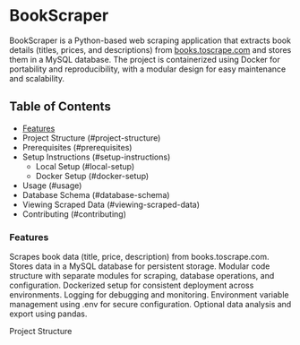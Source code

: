 # BookScraper
BookScraper is a Python-based web scraping application that extracts book details (titles, prices, and descriptions) from [books.toscrape.com](https://books.toscrape.com/) and stores them in a MySQL database. The project is containerized using Docker for portability and reproducibility, with a modular design for easy maintenance and scalability.

## Table of Contents
- [Features](#features)
- Project Structure (#project-structure)
- Prerequisites (#prerequisites)
- Setup Instructions (#setup-instructions)
    - Local Setup (#local-setup)
    - Docker Setup (#docker-setup)
- Usage (#usage)
- Database Schema (#database-schema)
- Viewing Scraped Data (#viewing-scraped-data)
- Contributing (#contributing)

### Features
Scrapes book data (title, price, description) from books.toscrape.com.
Stores data in a MySQL database for persistent storage.
Modular code structure with separate modules for scraping, database operations, and configuration.
Dockerized setup for consistent deployment across environments.
Logging for debugging and monitoring.
Environment variable management using .env for secure configuration.
Optional data analysis and export using pandas.

Project Structure

